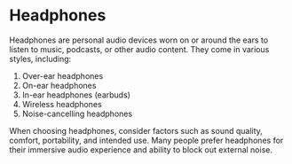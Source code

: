 # Headphones

Headphones are personal audio devices worn on or around the ears to listen to music, podcasts, or other audio content. They come in various styles, including:

1. Over-ear headphones
2. On-ear headphones
3. In-ear headphones (earbuds)
4. Wireless headphones
5. Noise-cancelling headphones

When choosing headphones, consider factors such as sound quality, comfort, portability, and intended use. Many people prefer headphones for their immersive audio experience and ability to block out external noise.
